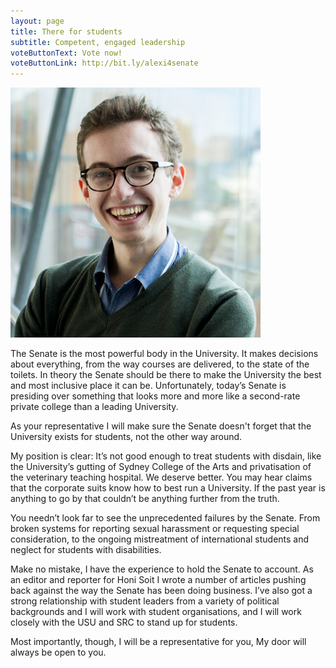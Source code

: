 ```yaml
---
layout: page
title: There for students
subtitle: Competent, engaged leadership
voteButtonText: Vote now!
voteButtonLink: http://bit.ly/alexi4senate
---
```


![Alexi Polden](/img/alexi_polden.png)

The Senate is the most powerful body in the University. It makes decisions about everything, from the way courses are delivered, to the state of the toilets. In theory the Senate should be there to make the University the best and most inclusive place it can be. Unfortunately, today’s Senate is presiding over something that looks more and more like a second-rate private college than a leading University.

As your representative I will make sure the Senate doesn't forget that the University exists for students, not the other way around.

My position is clear: It’s not good enough to treat students with disdain, like the University’s gutting of Sydney College of the Arts and privatisation of the veterinary teaching hospital. We deserve better.
You may hear claims that the corporate suits know how to best run a University. If the past year is anything to go by that couldn’t be anything further from the truth.

You needn’t look far to see the unprecedented failures by the Senate. From broken systems for reporting sexual harassment or requesting special consideration, to the ongoing mistreatment of international students and neglect for students with disabilities.

Make no mistake, I have the experience to hold the Senate to account. As an editor and reporter for Honi Soit I wrote a number of articles pushing back against the way the Senate has been doing business. I’ve also got a strong relationship with student leaders from a variety of political backgrounds and I will work with student organisations, and I will work closely with the USU and SRC to stand up for students.

Most importantly, though, I will be a representative for you, My door will always be open to you.
